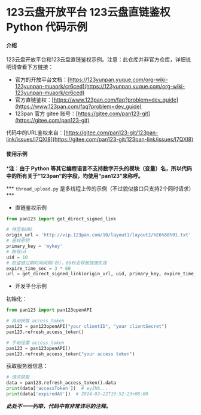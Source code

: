 # 123云盘开放平台 123云盘直链鉴权 Python 代码示例 

#### 介绍
123云盘开放平台和123云盘直链鉴权示例。注意：此仓库并非官方仓库，详细说明请查看下方链接：

+ 官方的开放平台文档：[https://123yunpan.yuque.com/org-wiki-123yunpan-muaork/cr6ced](https://123yunpan.yuque.com/org-wiki-123yunpan-muaork/cr6ced)
+ 官方直链鉴权：[https://www.123pan.com/faq?problem=dev_guide](https://www.123pan.com/faq?problem=dev_guide)
+ 123pan 官方 gitee 账号：[https://gitee.com/pan123-git](https://gitee.com/pan123-git)

代码中的URL鉴权来自：[https://gitee.com/pan123-git/123pan-link/issues/I7QXI8](https://gitee.com/pan123-git/123pan-link/issues/I7QXI8)

#### 使用示例
***注：由于 Python 等其它编程语言不支持数字开头的模块（变量）名，所以代码中的所有关于“123pan”的字段，均使用“pan123”来称呼。**

*** `thread_upload.py` 是多线程上传的示例（不过貌似接口只支持2个同时请求）***

+ 直链鉴权示例

```python
from pan123 import get_direct_signed_link

# 待签名URL
origin_url = 'http://vip.123pan.com/10/layout1/layout2/%E6%88%91.txt'
# 鉴权密钥
primary_key = 'mykey'
# 账号id
uid = 10
# 防盗链过期时间间隔(秒)，60秒会导致链接失效
expire_time_sec = 3 * 60
url = get_direct_signed_link(origin_url, uid, primary_key, expire_time_sec)
```

+ 开发平台示例

初始化：

```python
from pan123 import pan123openAPI

# 自动获取 access_token
pan123 = pan123openAPI("your clientID", "your clientSecret")
pan123.refresh_access_token()

# 手动设置 access_token
pan123 = pan123openAPI()
pan123.refresh_access_token("your access token")
```

获取服务器信息：

```python
# 请求获取
data = pan123.refresh_access_token().data
print(data['accessToken'])  # eyJhb...
print(data['expiredAt'])  # 2024-03-22T19:52:23+08:00
```

***此处不一一列举，代码中有非常详尽的注释。*** 